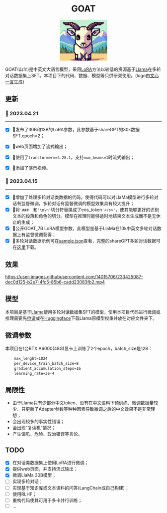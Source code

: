 # <center>GOAT</center>

<div align="center">
    <img src='./imgs/logo.png' width=30%/>
</div>


GOAT(山羊)是中英文大语言模型，采用[LoRA](https://arxiv.org/pdf/2106.09685.pdf)方法以较低的资源基于[Llama](https://github.com/facebookresearch/llama)在多轮对话数据集上SFT。本项目下的代码、数据、模型等只供研究使用。(logo由[文心一言](https://yiyan.baidu.com/)生成)

## 更新
### 🚀 2023.04.21
---
- [x] 🎉发布了30B和13B的LoRA参数，此参数基于shareGPT的30k数据SFT,epoch=2；
- [x] 🎉web页面增加了流式输出； 
- [x] 🎉使用了`transformer==4.28.1`，支持`num_beams=1`时流式输出；
- [x] 🎉添加了演示视频。


### 🚀 2023.04.15
---
- [x] 🎉增加了处理多轮对话类数据的代码，使得代码可以对LlaMa模型进行多轮对话有监督微调，多轮对话有监督微调的模型效果具有较大提升；
- [x] 🎉将`'### '`和`'\n\n'`切分符替换成了eos_token`'</s>'`，使其能够更好的识别文本的段落和角色的切分。模型在推理时能够适时地结束文本生成而不是无休止的生成；
- [x] 🎉公开GOAT_7B LoRA模型参数，此模型是基于LlaMa在10k中英文多轮对话数据上有监督微调获得；
- [x] 🎉多轮对话数据示例可在[sample.json](./datasets/sample.json)查看，完整的shareGPT多轮对话数据可在[这里](https://huggingface.co/datasets/anon8231489123/ShareGPT_Vicuna_unfiltered)下载。

## 效果
https://user-images.githubusercontent.com/14015706/233425087-dec0d125-b2e7-4fc5-85b6-cadd23083fb2.mp4


## 模型
本项目是基于[Llama](https://github.com/facebookresearch/llama)使用多轮对话数据集SFT的模型，使用本项目代码进行微调或推理需要先[申请](https://github.com/facebookresearch/llama)或在[Huggingface](https://huggingface.co/models)下载Llama原模型权重并放在对应文件夹下。

## 微调参数
本项目在1台RTX A6000(48G)显卡上训练了2个epoch，batch_size是128：
```
    max_lenght=1024
    per_device_train_batch_size=8
    gradient_accumulation_steps=16
    learning_rate=3e-4
```

## 局限性
 - 由于Llama只有少部分中文token、没有在中文语料下预训练、微调数据量较少、只更新了Adapter参数等种种因素导致微调之后的中文效果不是非常理想；
 - 会出现较多的事实性错误；
 - 会出现“复读机”情况；
 - 产生偏见、危险、政治错误等言论。

## TODO
 - [x] 在对话类数据集上使用LoRA进行微调；
 - [x] 提供web页面，并支持流式输出；
 - [x] 微调LlaMa 30B模型；
 - [ ] 实现多轮对话；
 - [ ] 实现基于知识库或文本语料的问答(LangChain或自己构建)；
 - [ ] 使用RLHF；
 - [ ] 重构代码使其可用于多卡并行训练；
 - [ ] ...
